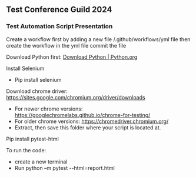 ## Test Conference Guild 2024 

### Test Automation Script Presentation

Create a workflow first by adding a new file
/.github/workflows/yml file
then create the workflow in the yml file
commit the file

Download Python first: [Download Python | Python.org](https://www.python.org/downloads/)

Install Selenium
- Pip install selenium

Download chrome driver: https://sites.google.com/chromium.org/driver/downloads
- For newer chrome versions: https://googlechromelabs.github.io/chrome-for-testing/
- For older chrome versions: https://chromedriver.chromium.org/
- Extract, then save this folder where your script is located at.


Pip install pytest-html

To run the code:
- create a new terminal
- Run python –m pytest --html=report.html

